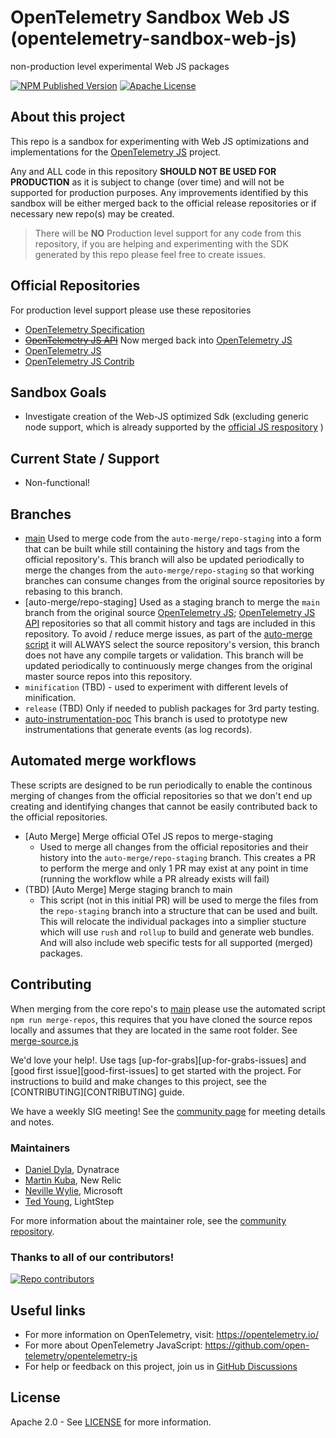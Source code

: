 # OpenTelemetry Sandbox Web JS (opentelemetry-sandbox-web-js)

non-production level experimental Web JS packages

[![NPM Published Version][npm-img]][npm-url]
[![Apache License][license-image]][license-image]

## About this project

This repo is a sandbox for experimenting with Web JS optimizations and implementations for the [OpenTelemetry JS](https://github.com/open-telemetry/opentelemetry-js) project.

Any and ALL code in this repository __SHOULD NOT BE USED FOR PRODUCTION__ as it is subject to change (over time) and will not be supported for production purposes. Any improvements identified by this sandbox will be either merged back to the official release repositories or if necessary new repo(s) may be created.

> There will be __NO__ Production level support for any code from this repository, if you are helping and experimenting with the SDK generated by this repo please feel free to create issues.

## Official Repositories

For production level support please use these repositories

- [OpenTelemetry Specification](https://github.com/open-telemetry/opentelemetry-specification)
- [~~OpenTelemetry JS API~~](https://github.com/open-telemetry/opentelemetry-js-api) Now merged back into [OpenTelemetry JS](https://github.com/open-telemetry/opentelemetry-js)
- [OpenTelemetry JS](https://github.com/open-telemetry/opentelemetry-js)
- [OpenTelemetry JS Contrib](https://github.com/open-telemetry/opentelemetry-js-contrib)

## Sandbox Goals

- Investigate creation of the Web-JS optimized Sdk (excluding generic node support, which is already supported by the [official JS respository](https://github.com/open-telemetry/opentelemetry-js) )

## Current State / Support

- Non-functional!

## Branches

- [main](https://github.com/open-telemetry/opentelemetry-sandbox-web-js) Used to merge code from the `auto-merge/repo-staging` into a form that can be built while still containing the history and tags from the official repository's. This branch will also be updated periodically to merge the changes from the `auto-merge/repo-staging` so that working branches can consume changes from the original source repositories by rebasing to this branch.
- [auto-merge/repo-staging] Used as a staging branch to merge the `main` branch from the original source [OpenTelemetry JS](https://github.com/open-telemetry/opentelemetry-js);  [OpenTelemetry JS API](https://github.com/open-telemetry/opentelemetry-js-api) repositories so that all commit history and tags are included in this repository. To avoid / reduce merge issues, as part of the [auto-merge script](./sandbox-tools/merge-repos/) it will ALWAYS select the source repository's version, this branch does not have any compile targets or validation. This branch will be updated periodically to continuously merge changes from the original master source repos into this repository.
- `minification` (TBD) - used to experiment with different levels of minification.
- `release` (TBD) Only if needed to publish packages for 3rd party testing.
- [auto-instrumentation-poc](https://github.com/open-telemetry/opentelemetry-sandbox-web-js/tree/auto-instrumentation-poc) This branch is used to prototype new instrumentations that generate events (as log records). 

## Automated merge workflows

These scripts are designed to be run periodically to enable the continous merging of changes from the official repositories so that we don't end up creating and identifying changes that cannot be easily contributed back to the official repositories.

- [Auto Merge] Merge official OTel JS repos to merge-staging
  - Used to merge all changes from the official repositories and their history into the `auto-merge/repo-staging` branch. This creates a PR to perform the merge and only 1 PR may exist at any point in time (running the workflow while a PR already exists will fail)
- (TBD) [Auto Merge] Merge staging branch to main
  - This script (not in this initial PR) will be used to merge the files from the `repo-staging` branch into a structure that can be used and built. This will relocate the individual packages into a simplier stucture which will use `rush` and `rollup` to build and generate web bundles. And will also include web specific tests for all supported (merged) packages.

## Contributing

When merging from the core repo's to [main](https://github.com/open-telemetry/opentelemetry-sandbox-web-js) please use the automated script `npm run merge-repos`, this requires that you have cloned the source repos locally and assumes that they are located in the same root folder. See [merge-source.js](./scripts/merge-source.js)

We'd love your help!. Use tags [up-for-grabs][up-for-grabs-issues] and
[good first issue][good-first-issues] to get started with the project. For
instructions to build and make changes to this project, see the
[CONTRIBUTING][CONTRIBUTING] guide.

We have a weekly SIG meeting! See the [community page](https://github.com/open-telemetry/community#javascript-sdk) for meeting details and notes.

### Maintainers

- [Daniel Dyla](https://github.com/dyladan), Dynatrace
- [Martin Kuba](https://github.com/martinkuba), New Relic
- [Neville Wylie](https://github.com/MSNev), Microsoft
- [Ted Young](https://github.com/tedsuo), LightStep

For more information about the maintainer role, see the [community repository](https://github.com/open-telemetry/community/blob/main/community-membership.md#maintainer).

### Thanks to all of our contributors!

<a href="https://github.com/open-telemetry/opentelemetry-sandbox-web-js/graphs/contributors">
  <img alt="Repo contributors" src="https://contrib.rocks/image?repo=open-telemetry/opentelemetry-sandbox-web-js" />
</a>

## Useful links

- For more information on OpenTelemetry, visit: <https://opentelemetry.io/>
- For more about OpenTelemetry JavaScript: <https://github.com/open-telemetry/opentelemetry-js>
- For help or feedback on this project, join us in [GitHub Discussions][discussions-url]

## License

Apache 2.0 - See [LICENSE][license-url] for more information.

[discussions-url]: https://github.com/open-telemetry/opentelemetry-js/discussions
[license-url]: https://github.com/open-telemetry/opentelemetry-js/blob/main/LICENSE
[license-image]: https://img.shields.io/badge/license-Apache_2.0-green.svg?style=flat
[npm-url]: https://www.npmjs.com/package/@opentelemetry/sandbox-core
[npm-img]: https://badge.fury.io/js/%40opentelemetry%2Fcore.svg
